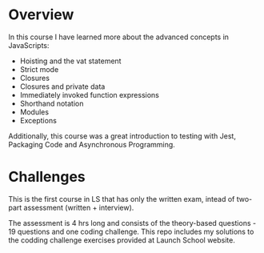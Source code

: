 # Overview
In this course I have learned more about the advanced concepts in JavaScripts:
- Hoisting and the vat statement
- Strict mode
- Closures
- Closures and private data
- Immediately invoked function expressions
- Shorthand notation
- Modules
- Exceptions 

Additionally, this course was a great introduction to testing with Jest, Packaging Code and Asynchronous Programming.

# Challenges
This is the first course in LS that has only the written exam, intead of two-part assessment (written + interview).

The assessment is 4 hrs long and consists of the theory-based questions - 19 questions and one coding challenge.
This repo includes my solutions to the codding challenge exercises provided at Launch School website.

